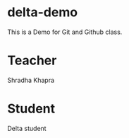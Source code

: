# delta-demo
This is a Demo for Git and Github class.

# Teacher
Shradha Khapra

# Student 
Delta student
